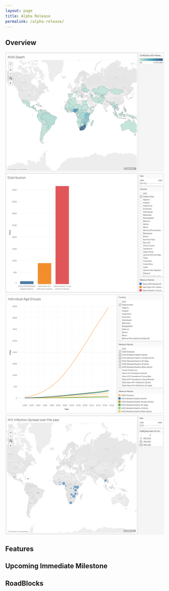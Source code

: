 ```yaml
---
layout: page
title: Alpha Release
permalink: /alpha-release/
---
```


## Overview 


![Map of Aids Related Death Over the World](/images/choropleth.png)
![Bar Graph for Comparison of different causes](/images/bargraph.png)
![Line Graph for different age groups](/images/mline.png)
![Spread of HIV infection Over the Year](/images/symbol.png)


## Features 


## Upcoming Immediate Milestone


## RoadBlocks 




